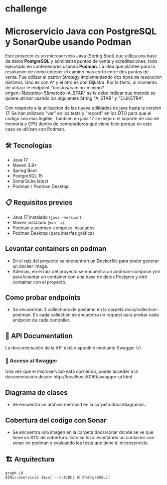 # challenge

# Microservicio Java con PostgreSQL y SonarQube usando Podman

Este proyecto es un microservicio Java (Spring Boot) que utiliza una base de datos **PostgreSQL** y administra puntos de venta y acreditaciones, todo ejecutado en contenedores usando **Podman**.
La idea que plantee para la resolucion de como obtener el camino mas corto entre dos puntos de venta. Fue utilizar el patron Strategy implementando dos tipos de resolucion distintos. Uno es con A* y el otro es con Dijkstra. Por lo tanto, al momento de utilizar le endpoint "/costos/camino-minimo?origen=1&destino=5&metodo=A_STAR" se le debe indicar que metodo se quiere utilizar usando los siguientes String "A_STAR" y "DIJKSTRA".

Con respecto a la utilizacion de las nueva utilidades de java hasta la version 17. Se han utilizado "var" en los tests y "record" en los DTO para que el codigo sea mas legible. Tambien en java 17 se mejoro el soporte de uso de memoria y CPU dentro de contenedores que viene bien porque en este caso se utilizan con Podman.



## 🛠️ Tecnologías
- Java 17
- Maven 3.8+
- Spring Boot
- PostgreSQL 15
- SonarQube latest
- Podman / Podman Desktop

## 📋 Requisitos previos
- Java 17 instalado (`java -version`)
- Maven instalado (`mvn -v`)
- Podman y podman-compose instalados
- Podman Desktop (para interfaz gráfica)

## Levantar containers en podman
- En el raiz del proyecto se encuentran un Dockerfile para poder generar un docker image.
- Ademas, en el raiz del proyecto se encuentra un podman-compose.yml para levantar un container con una base de datos Postgres y otro container con el proyecto.

## Como probar endpoints
- Se encuentran 3 collections de postamn en la carpeta docs/collection-postman. En cada collection se encuentra un request para probar cada endpoint de cada controller.

## 📘 API Documentation
La documentación de la API está disponible mediante Swagger UI.

### 🔗 Acceso al Swagger
Una vez que el microservicio está corriendo, podés acceder a la documentación desde:
http://localhost:8080/swagger-ui.html


## Diagrama de clases
- Se encuentra un archivo mermaid en la carpeta docs/diagramas.

## Cobertura del codigo con Sonar
- Se encuentra una imagen en la carpeta docs/sonar donde se ve que tiene un 81% de cobertura.
Esto se hizo levantando un container con sonar en podman y evaluando los tests que tiene el microservicio.

## 🏗️ Arquitectura
```mermaid
graph LR
A[Microservicio Java] -->|JDBC| B[(PostgreSQL)]

